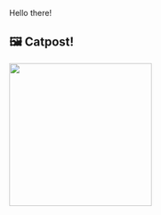 Hello there!



## 🖼️ Catpost!

<sub>
    <img src="https://cdn2.thecatapi.com/images/MTg5OTI0Ng.jpg" height="256">
</sub>

